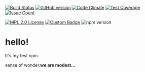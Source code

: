[![Build Status](https://secure.travis-ci.org/lv7777/hello_npm.png?branch=master)](https://travis-ci.org/lv7777/hello_npm/)
[![GitHub version](https://badge.fury.io/gh/lv7777%2Fhello_npm.svg)](https://badge.fury.io/gh/lv7777%2Fhello_npm)
[![Code Climate](https://codeclimate.com/github/lv7777/hello_npm/badges/gpa.svg)](https://codeclimate.com/github/lv7777/hello_npm)
[![Test Coverage](https://codeclimate.com/github/lv7777/hello_npm/badges/coverage.svg)](https://codeclimate.com/github/lv7777/hello_npm/coverage)
[![Issue Count](https://codeclimate.com/github/lv7777/hello_npm/badges/issue_count.svg)](https://codeclimate.com/github/lv7777/hello_npm)

[![MPL 2.0 License](https://img.shields.io/badge/License-MPL2.0-blue.svg)](https://www.mozilla.org/en-US/MPL/)
[![Custom Badge](https://img.shields.io/badge/License-MPL2.0-blue.svg)](https://twitter.com/levena_evenas)
 <img src="https://img.shields.io/badge/lv7777-god-brightgreen.svg" alt="npm version">
# hello!

It's my test npm.

sense of wonder.**we are modest...**
